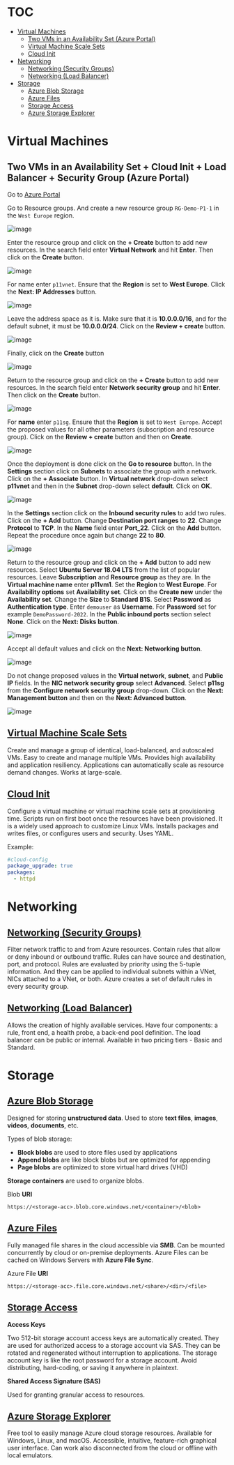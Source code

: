 # TOC

- [Virtual Machines](#virtual-machines)
  - [Two VMs in an Availability Set (Azure Portal)](#two-vms-in-an-availability-set--cloud-init--load-balancer--security-group-azure-portal)
  - [Virtual Machine Scale Sets](#virtual-machine-scale-sets)
  - [Cloud Init](#cloud-init)
- [Networking](#networking)
  - [Networking (Security Groups)](#networking-security-groups)
  - [Networking (Load Balancer)](#networking-load-balancer)
- [Storage](#storage)
  - [Azure Blob Storage](#azure-blob-storage)
  - [Azure Files](#azure-files)
  - [Storage Access](#storage-access)
  - [Azure Storage Explorer](#azure-storage-explorer)

# Virtual Machines

## Two VMs in an Availability Set + Cloud Init + Load Balancer + Security Group (Azure Portal)

Go to [Azure Portal](https://portal.azure.com)

Go to Resource groups. And create a new resource group ```RG-Demo-P1-1``` in the ```West Europe``` region.

![image](https://user-images.githubusercontent.com/34960418/153183982-59348949-01b7-4c09-bab1-1507c426c8b9.png)

Enter the resource group and click on the **+ Create** button to add new resources. In the search field enter **Virtual Network** and hit **Enter**. Then click on the **Create** button. 

![image](https://user-images.githubusercontent.com/34960418/153184378-7498d8f0-f8c9-4923-84e2-d23b86f027e3.png)


For name enter ```p11vnet```. Ensure that the **Region** is set to **West Europe**. Click the **Next: IP Addresses** button.

![image](https://user-images.githubusercontent.com/34960418/153184958-c53215a1-b68d-4053-8771-3d0b2d0e108c.png)


Leave the address space as it is. Make sure that it is **10.0.0.0/16**, and for the default subnet, it must be **10.0.0.0/24**. Click on the **Review + create** button.

![image](https://user-images.githubusercontent.com/34960418/153185856-20df7c37-b747-4192-9442-590172a6034a.png)


Finally, click on the **Create** button

![image](https://user-images.githubusercontent.com/34960418/153186036-ae9bc590-2e3c-4512-ad0b-58843c11f34b.png)


Return to the resource group and click on the **+ Create** button to add new resources. In the search field enter **Network security group** and hit **Enter**. Then click on the **Create** button.

![image](https://user-images.githubusercontent.com/34960418/153186369-f30690d9-066c-4571-82b2-ecefaf87f7c1.png)


For **name** enter ```p11sg```. Ensure that the **Region** is set to ```West Europe```. Accept the proposed values for all other parameters (subscription and resource group). Click on the **Review + create** button and then on **Create**.

![image](https://user-images.githubusercontent.com/34960418/153186861-173f2562-2291-424f-add7-9b46bc93d1c4.png)


Once the deployment is done click on the **Go to resource** button. In the **Settings** section click on **Subnets** to associate the group with a network. Click on the **+ Associate** button. In **Virtual network** drop-down select **p11vnet** and then in the **Subnet** drop-down select **default**. Click on **OK**.

![image](https://user-images.githubusercontent.com/34960418/153189803-d34e1d79-c6eb-45cd-94a7-2efb54cfc44f.png)


In the **Settings** section click on the **Inbound security rules** to add two rules. Click on the **+ Add** button. Change **Destination port ranges** to **22**. Change **Protocol** to **TCP**. In the **Name** field enter **Port_22**. Click on the **Add** button. Repeat the procedure once again but change **22** to **80**.

![image](https://user-images.githubusercontent.com/34960418/153190888-82d84d83-7e3c-4a07-b361-4348e4778aab.png)

Return to the resource group and click on the **+ Add** button to add new resources. Select **Ubuntu Server 18.04 LTS** from the list of popular resources. Leave **Subscription** and **Resource group** as they are. In the **Virtual machine name** enter **p11vm1**. Set the **Region** to **West Europe**. For **Availability options** set **Availability set**. Click on the **Create new** under the **Availability set**. Change the **Size** to **Standard B1S**. Select **Password** as **Authentication type**. Enter ```demouser``` as **Username**. For **Password** set for example ```DemoPassword-2022```. In the **Public inbound ports** section select **None**. Click on the **Next: Disks button**. 

![image](https://user-images.githubusercontent.com/34960418/153192960-5836309c-72b3-4cc7-90e1-8b991e47975c.png)


Accept all default values and click on the **Next: Networking button**. 

![image](https://user-images.githubusercontent.com/34960418/153194055-26e93f28-d41a-493a-bf9d-f75ee4ad7147.png)


Do not change proposed values in the **Virtual network**, **subnet**, and **Public IP** fields. In the **NIC network security group** select **Advanced**. Select **p11sg** from the **Configure network security group** drop-down. Click on the **Next: Management button** and then on the **Next: Advanced button**.

![image](https://user-images.githubusercontent.com/34960418/153194960-3d372482-2971-4f0f-a5bf-c8bf37fcb323.png)




## [Virtual Machine Scale Sets](https://docs.microsoft.com/en-us/azure/virtual-machine-scale-sets/)

Create and manage a group of identical, load-balanced, and autoscaled VMs. Easy to create and manage multiple VMs. Provides high availability and application resiliency. Applications can automatically scale as resource demand changes. Works at large-scale.

## [Cloud Init](https://docs.microsoft.com/en-us/azure/virtual-machines/linux/using-cloud-init)

Configure a virtual machine or virtual machine scale sets at provisioning time. Scripts run on first boot once the resources have been provisioned. It is a widely used approach to customize Linux VMs. Installs packages and writes files, or configures users and security. Uses YAML.

Example: 

```yaml
#cloud-config
package_upgrade: true
packages:
  - httpd
```

# Networking

## [Networking (Security Groups)](https://docs.microsoft.com/en-us/azure/virtual-network/security-overview)

Filter network traffic to and from Azure resources. Contain rules that allow or deny inbound or outbound traffic. Rules can have source and destination, port, and protocol. Rules are evaluated by priority using the 5-tuple information. And they can be applied to individual subnets within a VNet, NICs attached to a VNet, or both. Azure creates a set of default rules in every security group.

## [Networking (Load Balancer)](https://docs.microsoft.com/en-us/azure/load-balancer/)

Allows the creation of highly available services. Have four components: a rule, front end, a health probe, a back-end pool definition. The load balancer can be public or internal. Available in two pricing tiers - Basic and Standard.

# Storage

## [Azure Blob Storage](https://docs.microsoft.com/en-us/azure/storage/blobs/storage-blobs-introduction)

Designed for storing **unstructured data**. Used to store **text files**, **images**, **videos**, **documents**, etc. 

Types of blob storage: 

- **Block blobs** are used to store files used by applications
- **Append blobs** are like block blobs but are optimized for appending
- **Page blobs** are optimized to store virtual hard drives (VHD)

**Storage containers** are used to organize blobs.

Blob **URI**

```
https://<storage-acc>.blob.core.windows.net/<container>/<blob>
```

## [Azure Files](https://docs.microsoft.com/en-us/azure/storage/files/storage-files-introduction)

Fully managed file shares in the cloud accessible via **SMB**. Can be mounted concurrently by cloud or on-premise deployments. Azure Files can be cached on Windows Servers with **Azure File Sync**.

Azure File **URI**

```
https://<storage-acc>.file.core.windows.net/<share>/<dir>/<file>
```

## [Storage Access](https://docs.microsoft.com/en-us/azure/storage/common/storage-account-manage)

**Access Keys**

Two 512-bit storage account access keys are automatically created. They are used for authorized access to a storage account via SAS. They can be rotated and regenerated without interruption to applications. The storage account key is like the root password for a storage account. Avoid distributing, hard-coding, or saving it anywhere in plaintext.

**Shared Access Signature (SAS)**

Used for granting granular access to resources.

## [Azure Storage Explorer](https://azure.microsoft.com/en-us/features/storage-explorer/)

Free tool to easily manage Azure cloud storage resources. Available for Windows, Linux, and macOS. Accessible, intuitive, feature-rich graphical user interface. Can work also disconnected from the cloud or offline with local emulators.
